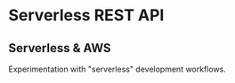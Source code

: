 # Serverless REST API

## Serverless & AWS

Experimentation with "serverless" development workflows.
